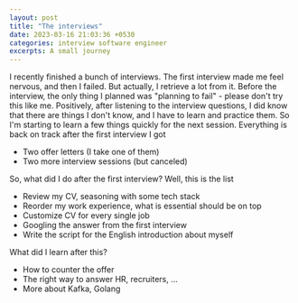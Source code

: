 ```yaml
---
layout: post
title: "The interviews"
date: 2023-03-16 21:03:36 +0530
categories: interview software engineer
excerpts: A small journey
---
```


I recently finished a bunch of interviews. The first interview made me feel nervous, and then I failed. But actually, I retrieve a lot from it. Before the interview, the only thing I planned was "planning to fail" - please don't try this like me. Positively, after listening to the interview questions, I did know that there are things I don't know, and I have to learn and practice them. So I'm starting to learn a few things quickly for the next session. Everything is back on track after the first interview I got

- Two offer letters (I take one of them)
- Two more interview sessions (but canceled)

So, what did I do after the first interview? Well, this is the list
- Review my CV, seasoning with some tech stack
- Reorder my work experience, what is essential should be on top
- Customize CV for every single job
- Googling the answer from the first interview
- Write the script for the English introduction about myself

What did I learn after this?
- How to counter the offer
- The right way to answer HR, recruiters, ...
- More about Kafka, Golang
